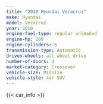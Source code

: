 ```yaml
---
title: "2010 Hyundai Veracruz"
make: Hyundai
model: Veracruz
year: 2010
engine-fuel-type: regular unleaded
engine-hp: 260
engine-cylinders: 6
transmission-type: Automatic
driven-wheels: all wheel drive
number-of-doors: 4
market-category: Crossover
vehicle-size: Midsize
vehicle-style: 4dr SUV
---
```


{{< car_info >}}
